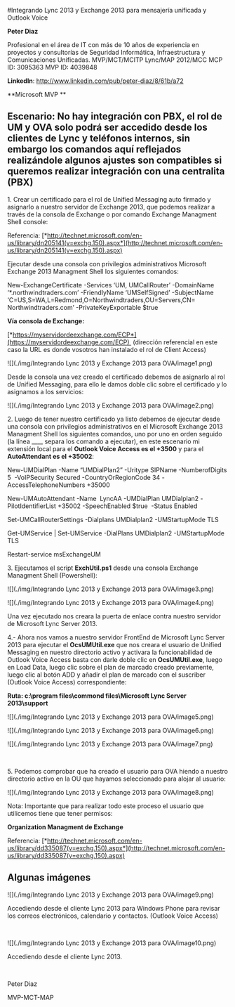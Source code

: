 
<properties
	pageTitle="Integrando Lync 2013 y Exchange 2013 para mensajería unificada y Outlook Voice"
	description="Integrando Lync 2013 y Exchange 2013 para mensajería unificada y Outlook Voice"
	services="servers"
	documentationCenter=""
	authors="andygonusa"
	manager=""
	editor="andygonusa"/>

<tags
	ms.service="servers"
	ms.workload="Lync"
	ms.tgt_pltfrm="na"
	ms.devlang="na"
	ms.topic="how-to-article"
	ms.date="05/16/2016"
	ms.author="andygonusa"/>


#Integrando Lync 2013 y Exchange 2013 para mensajería unificada y Outlook Voice



**Peter Diaz**

Profesional en el área de IT con más de 10 años de experiencia en
proyectos y consultorías de Seguridad Informática, Infraestructura y
Comunicaciones Unificadas. MVP/MCT/MCITP Lync/MAP 2012/MCC MCP ID:
3095363 MVP ID: 4039848

**LinkedIn**: <http://www.linkedin.com/pub/peter-diaz/8/61b/a72>

**Microsoft MVP **




Escenario: No hay integración con PBX, el rol de UM y OVA solo podrá ser accedido desde los clientes de Lync y teléfonos internos, sin embargo los comandos aquí reflejados realizándole algunos ajustes son compatibles si queremos realizar integración con una centralita (PBX) 
-----------------------------------------------------------------------------------------------------------------------------------------------------------------------------------------------------------------------------------------------------------------------------------

1\. Crear un certificado para el rol de Unified Messaging auto firmado y
asignarlo a nuestro servidor de Exchange 2013, que podemos realizar a
través de la consola de Exchange o por comando Exchange Managment Shell
console:

Referencia:
[*http://technet.microsoft.com/en-us/library/dn205141(v=exchg.150).aspx*](http://technet.microsoft.com/en-us/library/dn205141(v=exchg.150).aspx)

Ejecutar desde una consola con privilegios administrativos Microsoft
Exchange 2013 Managment Shell los siguientes comandos:

New-ExchangeCertificate -Services ‘UM, UMCallRouter’ -DomainName
‘\*.northwindtraders.com’ -FriendlyName ‘UMSelfSigned’ -SubjectName
‘C=US,S=WA,L=Redmond,O=Northwindtraders,OU=Servers,CN=
Northwindtraders.com’ -PrivateKeyExportable \$true

**Vía consola de Exchange:**

[*https://myservidordeexchange.com/ECP*](https://myservidordeexchange.com/ECP) 
(dirección referencial en este caso la URL es donde vosotros han
instalado el rol de Client Access)

![](./img/Integrando Lync 2013 y Exchange 2013 para OVA/image1.png)
    

Desde la consola una vez creado el certificado debemos de asignarlo al
rol de Unified Messaging, para ello le damos doble clic sobre el
certificado y lo asignamos a los servicios:

![](./img/Integrando Lync 2013 y Exchange 2013 para OVA/image2.png)
    

2\. Luego de tener nuestro certificado ya listo debemos de ejecutar desde
una consola con privilegios administrativos en el Microsoft Exchange
2013 Managment Shell los siguientes comandos, uno por uno en orden
seguido  (la línea \_\_\_\_ separa los comando a ejecutar), en este
escenario mi extensión local para el **Outlook Voice Access es el
+3500** y para el **AutoAttendant es el +35002**:

New-UMDialPlan -Name “UMDialPlan2” -Uritype SIPName -NumberofDigits 5 
-VoIPSecurity Secured -CountryOrRegionCode 34 -AccessTelephoneNumbers
+35000

New-UMAutoAttendant -Name  LyncAA -UMDialPlan UMDialplan2
-PilotIdentifierList +35002 -SpeechEnabled \$true  -Status Enabled

Set-UMCallRouterSettings -Dialplans UMDialplan2 -UMStartupMode TLS

Get-UMService | Set-UMService -DialPlans UMDialplan2 -UMStartupMode TLS

Restart-service msExchangeUM

3\. Ejecutamos el script **ExchUtil.ps1** desde una consola Exchange
Managment Shell (Powershell):

![](./img/Integrando Lync 2013 y Exchange 2013 para OVA/image3.png)
    
![](./img/Integrando Lync 2013 y Exchange 2013 para OVA/image4.png)
    

Una vez ejecutado nos creara la puerta de enlace contra nuestro servidor
de Microsoft Lync Server 2013.

4.- Ahora nos vamos a nuestro servidor FrontEnd de Microsoft Lync Server
2013 para ejecutar el **OcsUMUtil.exe** que nos creara el usuario de
Unified Messaging en nuestro directorio activo y activara la
funcionabilidad de  Outlook Voice Access basta con darle doble clic en
**OcsUMUtil.exe**, luego en Load Data, luego clic sobre el plan de
marcado creado previamente, luego clic al botón ADD y añadir el plan de
marcado con el suscriber (Outlook Voice Access) correspondiente:

**Ruta: c:\\program files\\commond files\\Microsoft Lync Server
2013\\support**

![](./img/Integrando Lync 2013 y Exchange 2013 para OVA/image5.png)
    

![](./img/Integrando Lync 2013 y Exchange 2013 para OVA/image6.png)
    

![](./img/Integrando Lync 2013 y Exchange 2013 para OVA/image7.png)
    
 

5\. Podemos comprobar que ha creado el usuario para OVA hiendo a nuestro
directorio activo en la OU que hayamos seleccionado para alojar al
usuario:

![](./img/Integrando Lync 2013 y Exchange 2013 para OVA/image8.png)
    

Nota: Importante que para realizar todo este proceso el usuario que
utilicemos tiene que tener permisos:

**Organization Managment de Exchange**

Referencia:
[*http://technet.microsoft.com/en-us/library/dd335087(v=exchg.150).aspx*](http://technet.microsoft.com/en-us/library/dd335087(v=exchg.150).aspx)

Algunas imágenes
----------------

![](./img/Integrando Lync 2013 y Exchange 2013 para OVA/image9.png)
    

Accediendo desde el cliente Lync 2013 para Windows Phone para revisar
los correos electrónicos, calendario y contactos. (Outlook Voice Access)

 

![](./img/Integrando Lync 2013 y Exchange 2013 para OVA/image10.png)

Accediendo desde el cliente Lync 2013.

 

Peter Diaz

MVP-MCT-MAP
